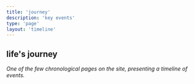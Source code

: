 ```yaml
---
title: 'journey'
description: 'key events'
type: 'page'
layout: 'timeline'
---
```


## life's journey

_One of the few chronological pages on the site, presenting a timeline of events._
